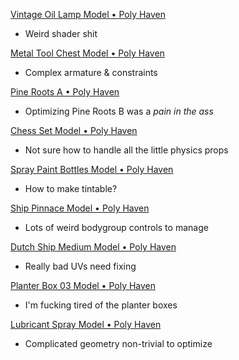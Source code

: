 [Vintage Oil Lamp Model • Poly Haven](https://polyhaven.com/a/vintage_oil_lamp)

- Weird shader shit

[Metal Tool Chest Model • Poly Haven](https://polyhaven.com/a/metal_tool_chest)

- Complex armature & constraints

[Pine Roots A • Poly Haven](https://polyhaven.com/a/pine_roots)

- Optimizing Pine Roots B was a *pain in the ass*

[Chess Set Model • Poly Haven](https://polyhaven.com/a/chess_set)

- Not sure how to handle all the little physics props

[Spray Paint Bottles Model • Poly Haven](https://polyhaven.com/a/spray_paint_bottles)

- How to make tintable?

[Ship Pinnace Model • Poly Haven](https://polyhaven.com/a/ship_pinnace)

- Lots of weird bodygroup controls to manage

[Dutch Ship Medium Model • Poly Haven](https://polyhaven.com/a/dutch_ship_medium)

- Really bad UVs need fixing

[Planter Box 03 Model • Poly Haven](https://polyhaven.com/a/planter_box_03)

- I'm fucking tired of the planter boxes

[Lubricant Spray Model • Poly Haven](https://polyhaven.com/a/lubricant_spray)

- Complicated geometry non-trivial to optimize
